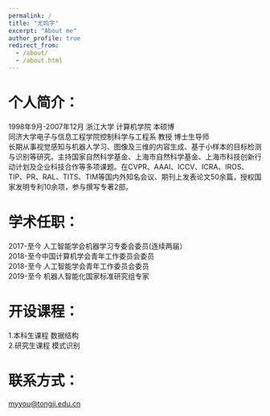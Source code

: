 ```yaml
---
permalink: /
title: "尤鸣宇"
excerpt: "About me"
author_profile: true
redirect_from: 
  - /about/
  - /about.html
---
```


个人简介：
======
1998年9月-2007年12月 浙江大学 计算机学院 本硕博    
同济大学电子与信息工程学院控制科学与工程系 教授 博士生导师   
长期从事视觉感知与机器人学习、图像及三维的内容生成、基于小样本的目标检测与识别等研究。主持国家自然科学基金、上海市自然科学基金、上海市科技创新行动计划及企业科技合作等多项课题。在CVPR、AAAI、ICCV、ICRA、IROS、TIP、PR、RAL、TITS、TIM等国内外知名会议、期刊上发表论文50余篇，授权国家发明专利10余项，参与撰写专著2部。  


学术任职：
====== 
2017-至今 人工智能学会机器学习专委会委员(连续两届）  
2018-至今中国计算机学会青年工作委员会委员  
2018-至今 人工智能学会青年工作委员会委员  
2019-至今 机器人智能化国家标准研究组专家  


开设课程：
======
1.本科生课程 数据结构  
2.研究生课程 模式识别  


联系方式：
======
myyou@tongji.edu.cn


